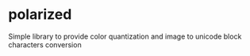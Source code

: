 # polarized
Simple library to provide color quantization and image to unicode block characters conversion
